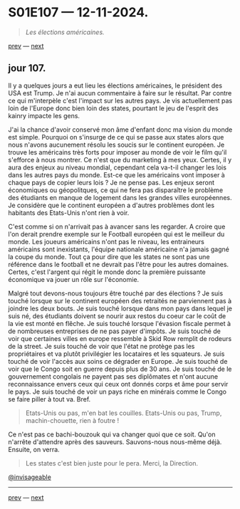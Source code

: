 # S01E107 — 12-11-2024.

> *Les élections américaines.*

[prev](S01E106-11-11-2024.md) — [next](S01E01-29-07-2024.md)     

## jour 107.

Il y a quelques jours a eut lieu les élections américaines, le président des USA est Trump. Je n'ai aucun commentaire à faire sur le résultat. Par contre ce qui m'interpèle c'est l'impact sur les autres pays. Je vis actuellement pas loin de l'Europe donc bien loin des states, pourtant le jeu de l'esprit des kainry impacte les gens. 

J'ai la chance d'avoir conservé mon âme d'enfant donc ma vision du monde est simple. Pourquoi on s'insurge de ce qui se passe aux states alors que nous n'avons aucunement résolu les soucis sur le continent européen. Je trouve les américains très forts pour imposer au monde de voir le film qu'il s'efforce à nous montrer. Ce n'est que du marketing à mes yeux. Certes, il y aura des enjeux au niveau mondial, cependant cela va-t-il changer les lois dans les autres pays du monde. Est-ce que les américains vont imposer à chaque pays de copier leurs lois ? Je ne pense pas. Les enjeux seront économiques ou géopolitques, ce qui ne fera pas disparaître le problème des étudiants en manque de logement dans les grandes villes européennes. Je considère que le continent européen a d'autres problèmes dont les habitants des Etats-Unis n'ont rien à voir.

C'est comme si on n'arrivait pas à avancer sans les regarder. A croire que l'on derait prendre exemple sur le Football européen qui est le meilleur du monde. Les joueurs américains n'ont pas le niveau, les entraineurs américains sont inexistants, l'équipe nationale américaine n'a jamais gagné la coupe du monde. Tout ça pour dire que les states ne sont pas une référence dans le football et ne devrait pas l'être pour les autres domaines. Certes, c'est l'argent qui régit le monde donc la première puissante économique va jouer un rôle sur l'économie.

Malgré tout devons-nous toujours être touché par des élections ? Je suis touché lorsque sur le continent européen des retraités ne parviennent pas à joindre les deux bouts. Je suis touché lorsque dans mon pays dans lequel je suis né, des étudiants doivent se nourir aux restos du coeur car le coût de la vie est monté en flêche. Je suis touché lorsque l'évasion fiscale permet à de nombreuses entreprises de ne pas payer d'impôts. Je suis touché de voir que certaines villes en europe ressemble à Skid Row remplit de rodeurs de la street. Je suis touché de voir que l'état ne protège pas les propriétaires et va plutôt privilégier les locataires et les squateurs. Je suis touché de voir l'accès aux soins ce dégrader en Europe. Je suis touché de voir que le Congo soit en guerre depuis plus de 30 ans. Je suis touché de le gouvernement congolais ne payent pas ses diplômates et n'ont aucune reconnaissance envers ceux qui ceux ont donnés corps et âme pour servir le pays. Je suis touché de voir un pays riche en minérais comme le Congo se faire piller à tout va. Bref.

> Etats-Unis ou pas, m'en bat les couilles. Etats-Unis ou pas, Trump, machin-chouette, rien à foutre !

Ce n'est pas ce bachi-bouzouk qui va changer quoi que ce soit. Qu'on n'arrête d'attendre après des sauveurs. Sauvons-nous nous-même déjà. Ensuite, on verra.

> Les states c'est bien juste pour le pera. Merci, la Direction.

[@invisageable](https://twitter.com/invisageable)   

---

[prev](S01E106-11-11-2024.md) — [next](S01E01-29-07-2024.md)   